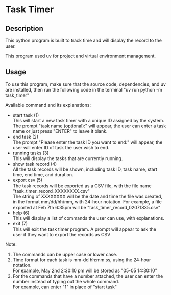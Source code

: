 # Task Timer

## Description
This python program is built to track time and will display the record to the user.

This program used uv for project and virtual environment management.

## Usage
To use this program, make sure that the source code, dependencies, and uv are installed, then run the following code in the terminal "uv run python -m task_timer"

Available command and its explanations:

- start task (1)  
    This will start a new task timer with a unique ID assigned by the system.  
    The prompt "task name (optional):" will appear, the user can enter a task name or just press "ENTER" to leave it blank.
- end task (2)  
    The prompt "Please enter the task ID you want to end:" will appear, the user will enter ID of task the user wish to end.
- running tasks (3)  
    This will display the tasks that are currently running.
- show task record (4)  
    All the task records will be shown, including task ID, task name, start time, end time, and duration.
- export csv (5)  
    The task records will be exported as a CSV file, with the file name "task_timer_record_XXXXXXXX.csv"  
    The string of XXXXXXXX will be the date and time the file was created, in the format mm/dd/hh/mm, with 24-hour notation. For example, a file exported at Feb 7th 6:35pm will be "task_timer_record_02071835.csv"
- help (6)  
    This will display a list of commands the user can use, with explanations.
- exit (7)  
    This will exit the task timer program. A prompt will appear to ask the user if they want to export the records as CSV

Note: 
1. The commands can be upper case or lower case. 
2. Time format for each task is mm-dd hh:mm:ss, using the 24-hour notation.  
    For example, May 2nd 2:30:10 pm will be stored as "05-05 14:30:10"
3. For the commands that have a number attached, the user can enter the number instead of typing out the whole command.  
    For example, can enter "1" in place of "start task"
